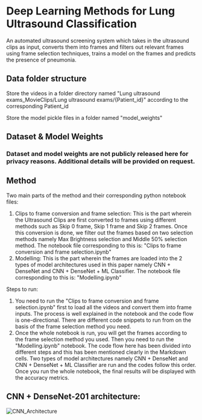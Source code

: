 # Deep Learning Methods for Lung Ultrasound Classification
An automated ultrasound screening system which takes in the ultrasound clips as input, converts them into frames and filters out relevant frames using frame selection techniques, trains a model on the frames and predicts the presence of pneumonia.

## Data folder structure
Store the videos in a folder directory named "Lung ultrasound exams_MovieClips/Lung ultrasound exams/{Patient_id}" according to the corresponding Patient_id

Store the model pickle files in a folder named "model_weights"

## Dataset & Model Weights
### Dataset and model weights are not publicly released here for privacy reasons. Additional details will be provided on request.

## Method
Two main parts of the method and their corresponding python notebook files:
1. Clips to frame conversion and frame selection:
This is the part wherein the Ultrasound Clips are first converted to frames using different methods such as Skip 0 frame, Skip 1 frame and Skip 2 frames. Once this conversion is done, we filter out the frames based on two selection methods namely Max Brightness selection and Middle 50% selection method. 
The notebook file corresponding to this is:
"Clips to frame conversion and frame selection.ipynb"
2. Modelling:
This is the part wherein the frames are loaded into the 2 types of model architectures used in this paper namely CNN + DenseNet and CNN + DenseNet + ML Classifier. 
The notebook file corresponding to this is:
"Modelling.ipynb"

Steps to run:
1. You need to run the "Clips to frame conversion and frame selection.ipynb" first to load all the videos and convert them into frame inputs. The process is well explained in the notebook and the code flow is one-directional. There are different code snippets to run from on the basis of the frame selection method you need.
2. Once the whole notebook is run, you will get the frames according to the frame selection method you used. Then you need to run the "Modelling.ipynb" notebook. The code flow here has been divided into different steps and this has been mentioned clearly in the Markdown cells. Two types of model architectures namely CNN + DenseNet and CNN + DenseNet + ML Classifier are run and the codes follow this order. Once you run the whole notebook, the final results will be displayed with the accuracy metrics.

## CNN + DenseNet-201 architecture:
![CNN_Architecture](https://github.com/user-attachments/assets/0469f010-d337-45cd-b50b-5e4ad9bc402a)
